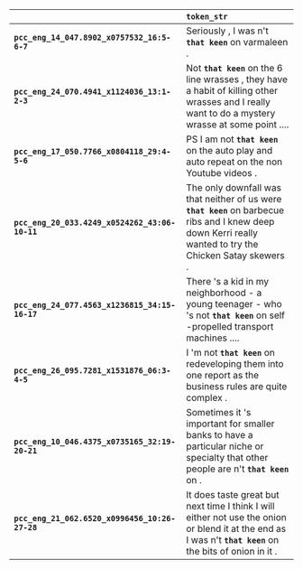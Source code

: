 |                                                | `token_str`                                                                                                                                                  |
|:-----------------------------------------------|:-------------------------------------------------------------------------------------------------------------------------------------------------------------|
| **`pcc_eng_14_047.8902_x0757532_16:5-6-7`**    | Seriously , I was n't __``that keen``__ on varmaleen .                                                                                                       |
| **`pcc_eng_24_070.4941_x1124036_13:1-2-3`**    | Not __``that keen``__ on the 6 line wrasses , they have a habit of killing other wrasses and I really want to do a mystery wrasse at some point ....         |
| **`pcc_eng_17_050.7766_x0804118_29:4-5-6`**    | PS I am not __``that keen``__ on the auto play and auto repeat on the non Youtube videos .                                                                   |
| **`pcc_eng_20_033.4249_x0524262_43:06-10-11`** | The only downfall was that neither of us were __``that keen``__ on barbecue ribs and I knew deep down Kerri really wanted to try the Chicken Satay skewers . |
| **`pcc_eng_24_077.4563_x1236815_34:15-16-17`** | There 's a kid in my neighborhood - a young teenager - who 's not __``that keen``__ on self -propelled transport machines ....                               |
| **`pcc_eng_26_095.7281_x1531876_06:3-4-5`**    | I 'm not __``that keen``__ on redeveloping them into one report as the business rules are quite complex .                                                    |
| **`pcc_eng_10_046.4375_x0735165_32:19-20-21`** | Sometimes it 's important for smaller banks to have a particular niche or specialty that other people are n't __``that keen``__ on .                         |
| **`pcc_eng_21_062.6520_x0996456_10:26-27-28`** | It does taste great but next time I think I will either not use the onion or blend it at the end as I was n't __``that keen``__ on the bits of onion in it . |